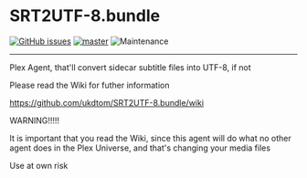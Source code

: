 SRT2UTF-8.bundle
================
[![GitHub issues](https://img.shields.io/github/issues/ukdtom/SRT2UTF-8.bundle.svg?style=flat)](https://github.com/ukdtom/SRT2UTF-8.bundle/issues)
[![master](https://img.shields.io/badge/master-stable-green.svg?maxAge=2592000)]()
![Maintenance](https://img.shields.io/badge/Maintained-Yes-green.svg)

***

Plex Agent, that'll convert sidecar subtitle files into UTF-8, if not

Please read the Wiki for futher information

https://github.com/ukdtom/SRT2UTF-8.bundle/wiki

WARNING!!!!!

It is important that you read the Wiki, since this agent will do what no other agent does in the Plex Universe, and that's changing your media files

Use at own risk


